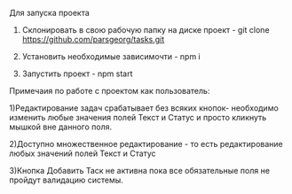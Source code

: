 Для запуска проекта

1) Склонировать в свою рабочую папку на диске проект - git clone https://github.com/parsgeorg/tasks.git

2) Установить необходимые зависимочти - npm i

3) Запустить проект - npm start

Примечаия по работе с проектом как пользователь:

1)Редактирование задач срабатывает без всяких кнопок- необходимо изменить любые значения полей Текст и Статус и просто кликнуть мышкой вне данного поля.

2)Доступно множественное редактирование - то есть редактирование любых значений полей Текст и Статус

3)Кнопка Добавить Таск не активна пока все обязательные поля не пройдут валидацию системы.

